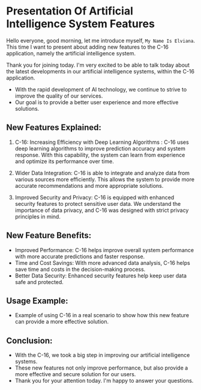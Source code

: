 # Presentation Of Artificial Intelligence System Features

Hello everyone, good morning, let me introduce myself, `My Name Is Elviana`.
This time I want to present about adding new features to the C-16 application, namely the artificial intelligence system.

Thank you for joining today.
I'm very excited to be able to talk today about the latest developments in our artificial intelligence systems, within the C-16 application.

- With the rapid development of AI technology, we continue to strive to improve the quality of our services.
- Our goal is to provide a better user experience and more effective solutions.

## New Features Explained:

1) C-16: Increasing Efficiency with Deep Learning Algorithms :
   C-16 uses deep learning algorithms to improve prediction accuracy and system response.
   With this capability, the system can learn from experience and optimize its performance over time.

2) Wider Data Integration:
   C-16 is able to integrate and analyze data from various sources more efficiently.
   This allows the system to provide more accurate recommendations and more appropriate solutions.

3) Improved Security and Privacy:
   C-16 is equipped with enhanced security features to protect sensitive user data.
   We understand the importance of data privacy, and C-16 was designed with strict privacy principles in mind.

## New Feature Benefits:

- Improved Performance: C-16 helps improve overall system performance with more accurate predictions and faster response.
- Time and Cost Savings: With more advanced data analysis, C-16 helps save time and costs in the decision-making process.
- Better Data Security: Enhanced security features help keep user data safe and protected.

## Usage Example:

- Example of using C-16 in a real scenario to show how this new feature can provide a more effective solution.

## Conclusion:

- With the C-16, we took a big step in improving our artificial intelligence systems.
- These new features not only improve performance, but also provide a more effective and secure solution for our users.
- Thank you for your attention today. I'm happy to answer your questions.
